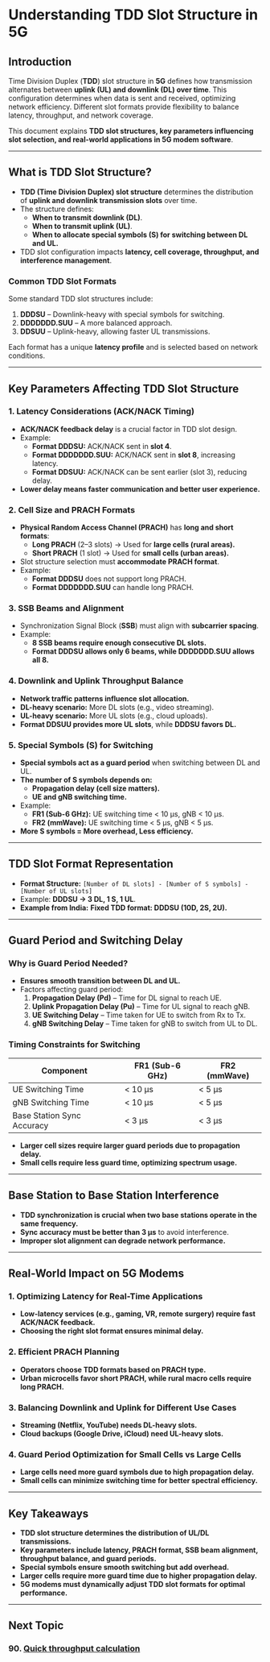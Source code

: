 # **Understanding TDD Slot Structure in 5G**

## **Introduction**
Time Division Duplex (**TDD**) slot structure in **5G** defines how transmission alternates between **uplink (UL) and downlink (DL) over time**. This configuration determines when data is sent and received, optimizing network efficiency. Different slot formats provide flexibility to balance latency, throughput, and network coverage.

This document explains **TDD slot structures, key parameters influencing slot selection, and real-world applications in 5G modem software**.

---

## **What is TDD Slot Structure?**
- **TDD (Time Division Duplex) slot structure** determines the distribution of **uplink and downlink transmission slots** over time.
- The structure defines:
  - **When to transmit downlink (DL)**.
  - **When to transmit uplink (UL)**.
  - **When to allocate special symbols (S) for switching between DL and UL.**
- TDD slot configuration impacts **latency, cell coverage, throughput, and interference management**.

### **Common TDD Slot Formats**
Some standard TDD slot structures include:
1. **DDDSU** – Downlink-heavy with special symbols for switching.
2. **DDDDDDD.SUU** – A more balanced approach.
3. **DDSUU** – Uplink-heavy, allowing faster UL transmissions.

Each format has a unique **latency profile** and is selected based on network conditions.

---

## **Key Parameters Affecting TDD Slot Structure**
### **1. Latency Considerations (ACK/NACK Timing)**
- **ACK/NACK feedback delay** is a crucial factor in TDD slot design.
- Example:
  - **Format DDDSU:** ACK/NACK sent in **slot 4**.
  - **Format DDDDDDD.SUU:** ACK/NACK sent in **slot 8**, increasing latency.
  - **Format DDSUU:** ACK/NACK can be sent earlier (slot 3), reducing delay.
- **Lower delay means faster communication and better user experience.**

### **2. Cell Size and PRACH Formats**
- **Physical Random Access Channel (PRACH)** has **long and short formats**:
  - **Long PRACH** (2–3 slots) → Used for **large cells (rural areas).**
  - **Short PRACH** (1 slot) → Used for **small cells (urban areas).**
- Slot structure selection must **accommodate PRACH format**.
- Example:
  - **Format DDDSU** does not support long PRACH.
  - **Format DDDDDDD.SUU** can handle long PRACH.

### **3. SSB Beams and Alignment**
- Synchronization Signal Block (**SSB**) must align with **subcarrier spacing**.
- Example:
  - **8 SSB beams require enough consecutive DL slots.**
  - **Format DDDSU allows only 6 beams, while DDDDDDD.SUU allows all 8.**

### **4. Downlink and Uplink Throughput Balance**
- **Network traffic patterns influence slot allocation.**
- **DL-heavy scenario:** More DL slots (e.g., video streaming).
- **UL-heavy scenario:** More UL slots (e.g., cloud uploads).
- **Format DDSUU provides more UL slots**, while **DDDSU favors DL.**

### **5. Special Symbols (S) for Switching**
- **Special symbols act as a guard period** when switching between DL and UL.
- **The number of S symbols depends on:**
  - **Propagation delay (cell size matters).**
  - **UE and gNB switching time.**
- Example:
  - **FR1 (Sub-6 GHz):** UE switching time < 10 µs, gNB < 10 µs.
  - **FR2 (mmWave):** UE switching time < 5 µs, gNB < 5 µs.
- **More S symbols = More overhead, Less efficiency.**

---

## **TDD Slot Format Representation**
- **Format Structure:** `[Number of DL slots] - [Number of S symbols] - [Number of UL slots]`
- Example: **DDDSU → 3 DL, 1 S, 1 UL**.
- **Example from India:** **Fixed TDD format: DDDSU (10D, 2S, 2U).**

---

## **Guard Period and Switching Delay**
### **Why is Guard Period Needed?**
- **Ensures smooth transition between DL and UL.**
- Factors affecting guard period:
  1. **Propagation Delay (Pd)** – Time for DL signal to reach UE.
  2. **Uplink Propagation Delay (Pu)** – Time for UL signal to reach gNB.
  3. **UE Switching Delay** – Time taken for UE to switch from Rx to Tx.
  4. **gNB Switching Delay** – Time taken for gNB to switch from UL to DL.

### **Timing Constraints for Switching**
| Component | FR1 (Sub-6 GHz) | FR2 (mmWave) |
|-----------|----------------|--------------|
| UE Switching Time | < 10 µs | < 5 µs |
| gNB Switching Time | < 10 µs | < 5 µs |
| Base Station Sync Accuracy | < 3 µs | < 3 µs |

- **Larger cell sizes require larger guard periods due to propagation delay.**
- **Small cells require less guard time, optimizing spectrum usage.**

---

## **Base Station to Base Station Interference**
- **TDD synchronization is crucial when two base stations operate in the same frequency.**
- **Sync accuracy must be better than 3 µs** to avoid interference.
- **Improper slot alignment can degrade network performance.**

---

## **Real-World Impact on 5G Modems**
### **1. Optimizing Latency for Real-Time Applications**
- **Low-latency services (e.g., gaming, VR, remote surgery) require fast ACK/NACK feedback.**
- **Choosing the right slot format ensures minimal delay.**

### **2. Efficient PRACH Planning**
- **Operators choose TDD formats based on PRACH type.**
- **Urban microcells favor short PRACH, while rural macro cells require long PRACH.**

### **3. Balancing Downlink and Uplink for Different Use Cases**
- **Streaming (Netflix, YouTube) needs DL-heavy slots.**
- **Cloud backups (Google Drive, iCloud) need UL-heavy slots.**

### **4. Guard Period Optimization for Small Cells vs Large Cells**
- **Large cells need more guard symbols due to high propagation delay.**
- **Small cells can minimize switching time for better spectral efficiency.**

---

## **Key Takeaways**
- **TDD slot structure determines the distribution of UL/DL transmissions.**
- **Key parameters include latency, PRACH format, SSB beam alignment, throughput balance, and guard periods.**
- **Special symbols ensure smooth switching but add overhead.**
- **Larger cells require more guard time due to higher propagation delay.**
- **5G modems must dynamically adjust TDD slot formats for optimal performance.**


---
## Next Topic
### 90. [Quick throughput calculation](Quick_Throughput_Calculation.md)  
